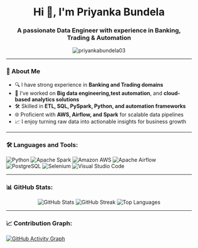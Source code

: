 <h1 align="center">Hi 👋, I'm Priyanka Bundela</h1>
<h3 align="center">A passionate Data Engineer with experience in Banking, Trading & Automation</h3>

<p align="center">
  <img src="https://komarev.com/ghpvc/?username=priyankabundela03&label=Profile%20views&color=0e75b6&style=flat" alt="priyankabundela03" />
</p>

---

### 💼 About Me

- 🔍 I have strong experience in **Banking and Trading domains**  
- 🤖 I’ve worked on **Big data engineering,test automation**, and **cloud-based analytics solutions**
- 🛠️ Skilled in **ETL, SQL, PySpark, Python, and automation frameworks**
- 🌐 Proficient with **AWS, Airflow, and Spark** for scalable data pipelines
- 📈 I enjoy turning raw data into actionable insights for business growth


---

### 🛠️ Languages and Tools:

![Python](https://img.shields.io/badge/Python-3670A0?style=for-the-badge&logo=python&logoColor=ffdd54)
![Apache Spark](https://img.shields.io/badge/Apache%20Spark-E25A1C?style=for-the-badge&logo=apachespark&logoColor=white)
![Amazon AWS](https://img.shields.io/badge/Amazon%20AWS-232F3E?style=for-the-badge&logo=amazon-aws&logoColor=white)
![Apache Airflow](https://img.shields.io/badge/Apache%20Airflow-017CEE?style=for-the-badge&logo=apacheairflow&logoColor=white)
![PostgreSQL](https://img.shields.io/badge/PostgreSQL-316192?style=for-the-badge&logo=postgresql&logoColor=white)
![Selenium](https://img.shields.io/badge/Selenium-43B02A?style=for-the-badge&logo=selenium&logoColor=white)
![Visual Studio Code](https://img.shields.io/badge/VSCode-007ACC?style=for-the-badge&logo=visualstudiocode&logoColor=white)


---

### 📊 GitHub Stats:

<p align="center">
  <img src="https://github-readme-stats.vercel.app/api?username=x22247734&show_icons=true&theme=tokyonight" alt="GitHub Stats" />
  <img src="https://github-readme-streak-stats.herokuapp.com/?user=x22247734&theme=tokyonight" alt="GitHub Streak" />
  <img src="https://github-readme-stats.vercel.app/api/top-langs/?username=x22247734&layout=compact&theme=tokyonight" alt="Top Languages" />
</p>

---

### 📈 Contribution Graph:

[![GitHub Activity Graph](https://github-readme-activity-graph.vercel.app/graph?username=x22247734&theme=react-dark)](https://github.com/ashutosh00710/github-readme-activity-graph)
